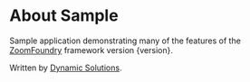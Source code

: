# About Sample

Sample application demonstrating many of the features of the [ZoomFoundry](https://github.com/zoomfoundry) framework version {version}.

Written by [Dynamic Solutions](https://www.dynamic-solutions.com).

